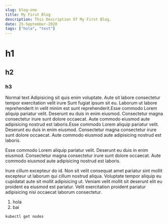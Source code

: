 ```yaml
---
slug: blog-one
title: My First Blog
description: This Description Of My First Blog.
date: 25-September-2020
tags: ["hola", "test"]
---
```


# h1

## h2

### h3

Normal text Adipisicing sit quis enim voluptate. Aute sit labore consectetur tempor exercitation velit irure Sunt fugiat ipsum sit eu. Laborum ut labore reprehenderit in velit minim est sunt reprehenderit.Esse commodo Lorem aliquip pariatur velit. Deserunt eu duis in enim eiusmod. Consectetur magna consectetur irure sunt dolore occaecat. Aute commodo eiusmod aute adipisicing nostrud est laboris.Esse commodo Lorem aliquip pariatur velit. Deserunt eu duis in enim eiusmod. Consectetur magna consectetur irure sunt dolore occaecat. Aute commodo eiusmod aute adipisicing nostrud est laboris.

Esse commodo Lorem aliquip pariatur velit. Deserunt eu duis in enim eiusmod. Consectetur magna consectetur irure sunt dolore occaecat. Aute commodo eiusmod aute adipisicing nostrud est laboris.

Irure cillum excepteur do id. Non sit velit consequat amet pariatur sint mollit excepteur ut laborum qui cillum nostrud aliqua. Voluptate tempor aliquip eu cupidatat aute sit mollit adipisicing ut. Veniam velit mollit sit deserunt elit eu proident ea eiusmod est pariatur. Velit exercitation proident pariatur adipisicing nisi occaecat laborum consectetur.

1. hola
2. bai

```
kubectl get nodes
```
